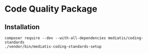 # Code Quality Package

## Installation

```
composer require --dev --with-all-dependencies mediatis/coding-standards
./vendor/bin/mediatis-coding-standards-setup
```
